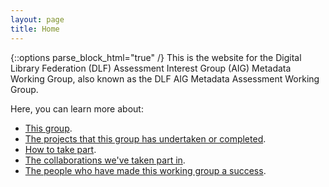 ```yaml
---
layout: page
title: Home
---
```


{::options parse_block_html="true" /}
This is the website for the Digital Library Federation (DLF) Assessment Interest Group (AIG) Metadata Working Group, also known as the DLF AIG Metadata Assessment Working Group.

Here, you can learn more about:
* [This group](/About).
* [The projects that this group has undertaken or completed](/Projects).
* [How to take part](/Take-Part).
* [The collaborations we've taken part in](/Collaborations).
* [The people who have made this working group a success](/Contributors).
